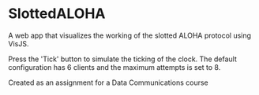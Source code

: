# SlottedALOHA
A web app that visualizes the working of the slotted ALOHA protocol using VisJS.

Press the 'Tick' button to simulate the ticking of the clock. 
The default configuration has 6 clients and the maximum attempts is set to 8.

Created as an assignment for a Data Communications course

